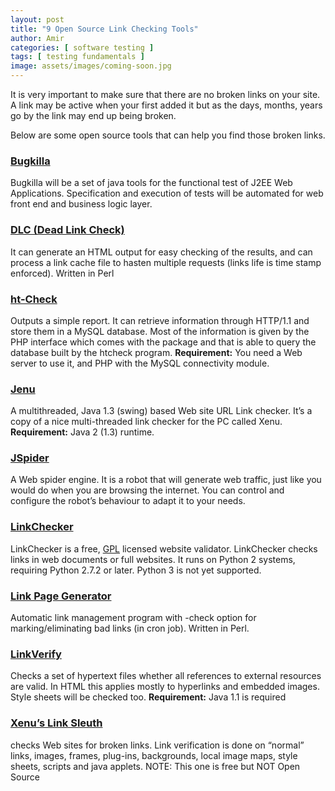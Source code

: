 ```yaml
---
layout: post
title: "9 Open Source Link Checking Tools"
author: Amir
categories: [ software testing ]
tags: [ testing fundamentals ]
image: assets/images/coming-soon.jpg
---
```


It is very important to make sure that there are no broken links on your site. A link may be active when your first added it but as the days, months, years go by the link may end up being broken.

Below are some open source tools that can help you find those broken links.

### [Bugkilla](http://bugkilla.sourceforge.net/)

Bugkilla will be a set of java tools for the functional test of J2EE Web Applications. Specification and execution of tests will be automated for web front end and business logic layer.

### **[DLC (Dead Link Check)](http://dlc.sourceforge.net/)**

It can generate an HTML output for easy checking of the results, and can process a link cache file to hasten multiple requests (links life is time stamp enforced). Written in Perl

### **[ht-Check](http://htcheck.sourceforge.net/)**

Outputs a simple report. It can retrieve information through HTTP/1.1 and store them in a MySQL database. Most of the information is given by the PHP interface which comes with the package and that is able to query the database built by the htcheck program. **Requirement:** You need a Web server to use it, and PHP with the MySQL connectivity module.

### **[Jenu](http://jenu.sourceforge.net/index.php)**

A multithreaded, Java 1.3 (swing) based Web site URL Link checker. It’s a copy of a nice multi-threaded link checker for the PC called Xenu. **Requirement:** Java 2 (1.3) runtime.

### **[JSpider](http://j-spider.sourceforge.net/)**

A Web spider engine. It is a robot that will generate web traffic, just like you would do when you are browsing the internet. You can control and configure the robot’s behaviour to adapt it to your needs.

### **[LinkChecker](http://wummel.github.io/linkchecker/)**

LinkChecker is a free, [GPL](http://www.gnu.org/licenses/gpl-2.0.html) licensed website validator. LinkChecker checks links in web documents or full websites. It runs on Python 2 systems, requiring Python 2.7.2 or later. Python 3 is not yet supported.

### **[Link Page Generator](http://sourceforge.net/projects/linkpagegen/)**

Automatic link management program with -check option for marking/eliminating bad links (in cron job). Written in Perl.

### **[LinkVerify](http://link-verify.sourceforge.net/index.en.html)**

Checks a set of hypertext files whether all references to external resources are valid. In HTML this applies mostly to hyperlinks and embedded images. Style sheets will be checked too. **Requirement:** Java 1.1 is required

### **[Xenu’s Link Sleuth](http://home.snafu.de/tilman/xenulink.html)**

checks Web sites for broken links. Link verification is done on “normal” links, images, frames, plug-ins, backgrounds, local image maps, style sheets, scripts and java applets. NOTE: This one is free but NOT Open Source